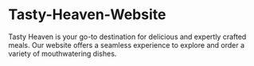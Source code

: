# Tasty-Heaven-Website
 Tasty Heaven is your go-to destination for delicious and expertly crafted meals. Our website offers a seamless experience to explore and order a variety of mouthwatering dishes.
